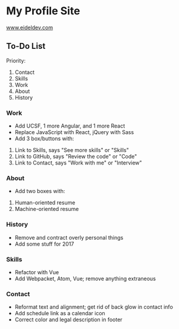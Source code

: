 # My Profile Site

www.eideldev.com

## To-Do List

Priority:
1) Contact
2) Skills
3) Work
4) About
5) History

### Work
* Add UCSF, 1 more Angular, and 1 more React
* Replace JavaScript with React, jQuery with Sass
* Add 3 box/buttons with:
1) Link to Skills, says "See more skills" or "Skills"
2) Link to GitHub, says "Review the code" or "Code"
3) Link to Contact, says "Work with me" or "Interview"

### About
* Add two boxes with:
1) Human-oriented resume
2) Machine-oriented resume

### History
* Remove and contract overly personal things
* Add some stuff for 2017

### Skills
* Refactor with Vue
* Add Webpacket, Atom, Vue; remove anything extraneous

### Contact
* Reformat text and alignment; get rid of back glow in contact info
* Add schedule link as a calendar icon
* Correct color and legal description in footer
